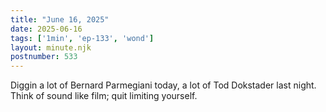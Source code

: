 ```yaml
---
title: "June 16, 2025"
date: 2025-06-16
tags: ['1min', 'ep-133', 'wond']
layout: minute.njk
postnumber: 533
---
```

Diggin a lot of Bernard Parmegiani today, a lot of Tod Dokstader last night. Think of sound like film; quit limiting yourself. 